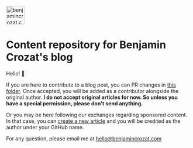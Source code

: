 <img src="https://github.com/benjamincrozat/content/assets/3613731/e7e6f773-ae78-4ce6-ba38-b29b94f715ec" height="50" alt="benjamincrozat.com" />

# Content repository for Benjamin Crozat's blog

Hello! 👋

If you are here to contribute to a blog post, you can PR changes in [this folder](https://github.com/benjamincrozat/content/tree/main/content/posts). Once accepted, you will be added as a contributor alongside the original author. **I do not accept original articles for now. So unless you have a special permission, please don't send anything.**

Or you may be here following our exchanges regarding sponsored content. In that case, you can [create a new article](https://github.com/benjamincrozat/content/new/main/posts) and you will be credited as the author under your GitHub name.

For any question, please email me at hello@benjamincrozat.com

